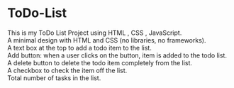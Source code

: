 # ToDo-List
This is my ToDo List Project using HTML , CSS , JavaScript.
<br>
A minimal design with HTML and CSS (no libraries, no frameworks).
<br>
A text box at the top to add a todo item to the list.
<br>
Add button: when a user clicks on the button, item is added to the todo list.
<br>
A delete button to delete the todo item completely from the list.
<br>
A checkbox to check the item off the list.
<br>
Total number of tasks in the list.
